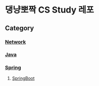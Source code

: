 # 댕냥뽀짝 CS Study 레포

## Category

### [Network](https://github.com/daengnyangffojjag/CS-Interview/tree/main/Network)
### [Java](https://github.com/daengnyangffojjag/CS-Interview/tree/main/Java)
### [Spring](https://github.com/daengnyangffojjag/CS-Interview/tree/main/Spring)
1. [SpringBoot](https://github.com/daengnyangffojjag/CS-Interview/blob/main/Spring/spring_springboot.md)

